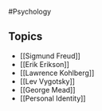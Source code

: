 #Psychology 
## Topics
* [[Sigmund Freud]]
* [[Erik Erikson]]
* [[Lawrence Kohlberg]]
* [[Lev Vygotsky]]
* [[George Mead]]
* [[Personal Identity]]